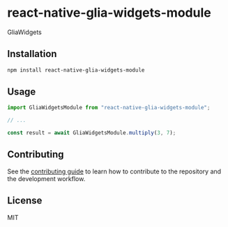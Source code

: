 # react-native-glia-widgets-module

GliaWidgets

## Installation

```sh
npm install react-native-glia-widgets-module
```

## Usage

```js
import GliaWidgetsModule from "react-native-glia-widgets-module";

// ...

const result = await GliaWidgetsModule.multiply(3, 7);
```

## Contributing

See the [contributing guide](CONTRIBUTING.md) to learn how to contribute to the repository and the development workflow.

## License

MIT
